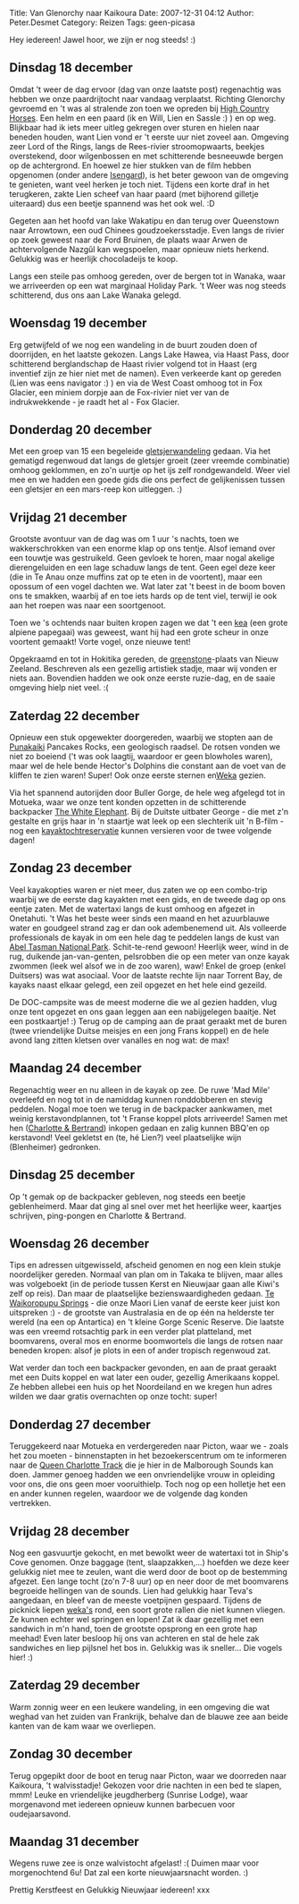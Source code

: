 Title: Van Glenorchy naar Kaikoura
Date: 2007-12-31 04:12
Author: Peter.Desmet
Category: Reizen
Tags: geen-picasa

Hey iedereen! Jawel hoor, we zijn er nog steeds! :)

Dinsdag 18 december
-------------------

</p>

Omdat 't weer de dag ervoor (dag van onze laatste post) regenachtig was
hebben we onze paardrijtocht naar vandaag verplaatst. Richting Glenorchy
gevroemd en 't was al stralende zon toen we opreden bij [High Country
Horses][]. Een helm en een paard (ik en Will, Lien en Sassle :) ) en op
weg. Blijkbaar had ik iets meer uitleg gekregen over sturen en hielen
naar beneden houden, want Lien vond er 't eerste uur niet zoveel aan.
Omgeving zeer Lord of the Rings, langs de Rees-rivier stroomopwaarts,
beekjes overstekend, door wilgenbossen en met schitterende besneeuwde
bergen op de achtergrond. En hoewel ze hier stukken van de film hebben
opgenomen (onder andere [Isengard][]), is het beter gewoon van de
omgeving te genieten, want veel herken je toch niet. Tijdens een korte
draf in het terugkeren, zakte Lien scheef van haar paard (met bijhorend
gilletje uiteraard) dus een beetje spannend was het ook wel. :D

Gegeten aan het hoofd van lake Wakatipu en dan terug over Queenstown
naar Arrowtown, een oud Chinees goudzoekersstadje. Even langs de rivier
op zoek geweest naar de Ford Bruinen, de plaats waar Arwen de
achtervolgende Nazgûl kan wegspoelen, maar opnieuw niets herkend.
Gelukkig was er heerlijk chocoladeijs te koop.

Langs een steile pas omhoog gereden, over de bergen tot in Wanaka, waar
we arriveerden op een wat marginaal Holiday Park. 't Weer was nog steeds
schitterend, dus ons aan Lake Wanaka gelegd.

Woensdag 19 december
--------------------

</p>

Erg getwijfeld of we nog een wandeling in de buurt zouden doen of
doorrijden, en het laatste gekozen. Langs Lake Hawea, via Haast Pass,
door schitterend berglandschap de Haast rivier volgend tot in Haast (erg
inventief zijn ze hier niet met de namen). Even verkeerde kant op
gereden (Lien was eens navigator :) ) en via de West Coast omhoog tot in
Fox Glacier, een miniem dorpje aan de Fox-rivier niet ver van de
indrukwekkende - je raadt het al - Fox Glacier.

Donderdag 20 december
---------------------

</p>

Met een groep van 15 een begeleide [gletsjerwandeling][] gedaan. Via het
gematigd regenwoud dat langs de gletsjer groeit (zeer vreemde
combinatie) omhoog geklommen, en zo'n uurtje op het ijs zelf
rondgewandeld. Weer viel mee en we hadden een goede gids die ons perfect
de gelijkenissen tussen een gletsjer en een mars-reep kon uitleggen. :)

Vrijdag 21 december
-------------------

</p>

Grootste avontuur van de dag was om 1 uur 's nachts, toen we
wakkerschrokken van een enorme klap op ons tentje. Alsof iemand over een
touwtje was gestruikeld. Geen gevloek te horen, maar nogal akelige
dierengeluiden en een lage schaduw langs de tent. Geen egel deze keer
(die in Te Anau onze muffins zat op te eten in de voortent), maar een
opossum of een vogel dachten we. Wat later zat 't beest in de boom boven
ons te smakken, waarbij af en toe iets hards op de tent viel, terwijl ie
ook aan het roepen was naar een soortgenoot.

Toen we 's ochtends naar buiten kropen zagen we dat 't een [kea][] (een
grote alpiene papegaai) was geweest, want hij had een grote scheur in
onze voortent gemaakt! Vorte vogel, onze nieuwe tent!

Opgekraamd en tot in Hokitika gereden, de [greenstone][]-plaats van
Nieuw Zeeland. Beschreven als een gezellig artistiek stadje, maar wij
vonden er niets aan. Bovendien hadden we ook onze eerste ruzie-dag, en
de saaie omgeving hielp niet veel. :(

Zaterdag 22 december
--------------------

</p>

Opnieuw een stuk opgewekter doorgereden, waarbij we stopten aan de
[Punakaiki][] Pancakes Rocks, een geologisch raadsel. De rotsen vonden
we niet zo boeiend ('t was ook laagtij, waardoor er geen blowholes
waren), maar wel de hele bende Hector's Dolphins die constant aan de
voet van de kliffen te zien waren! Super! Ook onze eerste sternen
en[Weka][] gezien.

Via het spannend autorijden door Buller Gorge, de hele weg afgelegd tot
in Motueka, waar we onze tent konden opzetten in de schitterende
backpacker [The White Elephant][]. Bij de Duitste uitbater George - die
met z'n gestalte en grijs haar in 'n staartje wat leek op een slechterik
uit 'n B-film - nog een [kayaktochtreservatie][] kunnen versieren voor
de twee volgende dagen!

Zondag 23 december
------------------

</p>

Veel kayakopties waren er niet meer, dus zaten we op een combo-trip
waarbij we de eerste dag kayakten met een gids, en de tweede dag op ons
eentje zaten. Met de watertaxi langs de kust omhoog en afgezet in
Onetahuti. 't Was het beste weer sinds een maand en het azuurblauwe
water en goudgeel strand zag er dan ook adembenemend uit. Als volleerde
professionals de kayak in om een hele dag te peddelen langs de kust van
[Abel Tasman National Park][]. Schit-te-rend gewoon! Heerlijk weer, wind
in de rug, duikende jan-van-genten, pelsrobben die op een meter van onze
kayak zwommen (leek wel alsof we in de zoo waren), waw! Enkel de groep
(enkel Duitsers) was wat asociaal. Voor de laatste rechte lijn naar
Torrent Bay, de kayaks naast elkaar gelegd, een zeil opgezet en het hele
eind gezeild.

De DOC-campsite was de meest moderne die we al gezien hadden, vlug onze
tent opgezet en ons gaan leggen aan een nabijgelegen baaitje. Net een
postkaartje! :) Terug op de camping aan de praat geraakt met de buren
(twee vriendelijke Duitse meisjes en een jong Frans koppel) en de hele
avond lang zitten kletsen over vanalles en nog wat: de max!

Maandag 24 december
-------------------

</p>

Regenachtig weer en nu alleen in de kayak op zee. De ruwe 'Mad Mile'
overleefd en nog tot in de namiddag kunnen ronddobberen en stevig
peddelen. Nogal moe toen we terug in de backpacker aankwamen, met weinig
kerstavondplannen, tot 't Franse koppel plots arriveerde! Samen met hen
([Charlotte & Bertrand][]) inkopen gedaan en zalig kunnen BBQ'en op
kerstavond! Veel gekletst en (te, h<span>é</span> Lien?) veel
plaatselijke wijn (Blenheimer) gedronken.

Dinsdag 25 december
-------------------

</p>

Op 't gemak op de backpacker gebleven, nog steeds een beetje
geblenheimerd. Maar dat ging al snel over met het heerlijke weer,
kaartjes schrijven, ping-pongen en Charlotte & Bertrand.

Woensdag 26 december
--------------------

</p>

Tips en adressen uitgewisseld, afscheid genomen en nog een klein stukje
noordelijker gereden. Normaal van plan om in Takaka te blijven, maar
alles was volgeboekt (in de periode tussen Kerst en Nieuwjaar gaan alle
Kiwi's zelf op reis). Dan maar de plaatselijke bezienswaardigheden
gedaan. [Te Waikoropupu Springs][] - die onze Maori Lien vanaf de eerste
keer juist kon uitspreken :) - de grootste van Australasia en de op één
na helderste ter wereld (na een op Antartica) en 't kleine Gorge Scenic
Reserve. Die laatste was een vreemd rotsachtig park in een verder plat
platteland, met boomvarens, overal mos en enorme boomwortels die langs
de rotsen naar beneden kropen: alsof je plots in een of ander tropisch
regenwoud zat.

Wat verder dan toch een backpacker gevonden, en aan de praat geraakt met
een Duits koppel en wat later een ouder, gezellig Amerikaans koppel. Ze
hebben allebei een huis op het Noordeiland en we kregen hun adres wilden
we daar gratis overnachten op onze tocht: super!

Donderdag 27 december
---------------------

</p>

Teruggekeerd naar Motueka en verdergereden naar Picton, waar we - zoals
het zou moeten - binnenstapten in het bezoekerscentrum om te informeren
naar de [Queen Charlotte Track][] die je hier in de Malborough Sounds
kan doen. Jammer genoeg hadden we een onvriendelijke vrouw in opleiding
voor ons, die ons geen moer vooruithielp. Toch nog op een holletje het
een en ander kunnen regelen, waardoor we de volgende dag konden
vertrekken.

Vrijdag 28 december
-------------------

</p>

Nog een gasvuurtje gekocht, en met bewolkt weer de watertaxi tot in
Ship's Cove genomen. Onze baggage (tent, slaapzakken,...) hoefden we
deze keer gelukkig niet mee te zeulen, want die werd door de boot op de
bestemming afgezet. Een lange tocht (zo'n 7-8 uur) op en neer door de
met boomvarens begroeide hellingen van de sounds. Lien had gelukkig haar
Teva's aangedaan, en bleef van de meeste voetpijnen gespaard. Tijdens de
picknick liepen [weka's][Weka] rond, een soort grote rallen die niet
kunnen vliegen. Ze kunnen echter wel springen en lopen! Zat ik daar
gezellig met een sandwich in m'n hand, toen de grootste opsprong en een
grote hap meehad! Even later besloop hij ons van achteren en stal de
hele zak sandwiches en liep pijlsnel het bos in. Gelukkig was ik
sneller... Die vogels hier! :)

Zaterdag 29 december
--------------------

</p>

Warm zonnig weer en een leukere wandeling, in een omgeving die wat
weghad van het zuiden van Frankrijk, behalve dan de blauwe zee aan beide
kanten van de kam waar we overliepen.

Zondag 30 december
------------------

</p>

Terug opgepikt door de boot en terug naar Picton, waar we doorreden naar
Kaikoura, 't walvisstadje! Gekozen voor drie nachten in een bed te
slapen, mmm! Leuke en vriendelijke jeugdherberg (Sunrise Lodge), waar
morgenavond met iedereen opnieuw kunnen barbecuen voor oudejaarsavond.

Maandag 31 december
-------------------

</p>

Wegens ruwe zee is onze walvistocht afgelast! :( Duimen maar voor
morgenochtend 6u! Dat zal een korte nieuwjaarsnacht worden. :)

Prettig Kerstfeest en Gelukkig Nieuwjaar iedereen! xxx

  [High Country Horses]: http://www.high-country-horses.co.nz/
  [Isengard]: http://en.wikipedia.org/wiki/Isengard
  [gletsjerwandeling]: http://www.foxguides.co.nz/
  [kea]: http://en.wikipedia.org/wiki/Kea
  [greenstone]: http://en.wikipedia.org/wiki/Pounamu
  [Punakaiki]: http://en.wikipedia.org/wiki/Punakaiki
  [Weka]: http://en.wikipedia.org/wiki/Weka
  [The White Elephant]: http://www.whiteelephant.co.nz
  [kayaktochtreservatie]: http://www.seakayaknz.co.nz/
  [Abel Tasman National Park]: http://en.wikipedia.org/wiki/Abel_Tasman_National_Park
  [Charlotte & Bertrand]: http://www.hollduquest.blogspot.com/
  [Te Waikoropupu Springs]: http://en.wikipedia.org/wiki/Te_Waikoropupu_Springs
  [Queen Charlotte Track]: http://en.wikipedia.org/wiki/Queen_Charlotte_Sound%2C_New_Zealand
